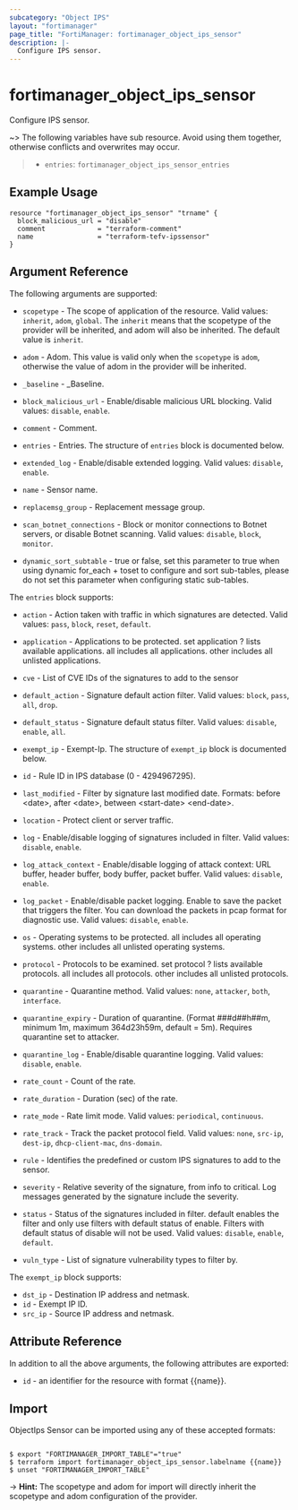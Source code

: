 ```yaml
---
subcategory: "Object IPS"
layout: "fortimanager"
page_title: "FortiManager: fortimanager_object_ips_sensor"
description: |-
  Configure IPS sensor.
---
```


# fortimanager_object_ips_sensor
Configure IPS sensor.

~> The following variables have sub resource. Avoid using them together, otherwise conflicts and overwrites may occur.
>- `entries`: `fortimanager_object_ips_sensor_entries`



## Example Usage

```hcl
resource "fortimanager_object_ips_sensor" "trname" {
  block_malicious_url = "disable"
  comment             = "terraform-comment"
  name                = "terraform-tefv-ipssensor"
}
```

## Argument Reference


The following arguments are supported:

* `scopetype` - The scope of application of the resource. Valid values: `inherit`, `adom`, `global`. The `inherit` means that the scopetype of the provider will be inherited, and adom will also be inherited. The default value is `inherit`.
* `adom` - Adom. This value is valid only when the `scopetype` is `adom`, otherwise the value of adom in the provider will be inherited.

* `_baseline` - _Baseline.
* `block_malicious_url` - Enable/disable malicious URL blocking. Valid values: `disable`, `enable`.

* `comment` - Comment.
* `entries` - Entries. The structure of `entries` block is documented below.
* `extended_log` - Enable/disable extended logging. Valid values: `disable`, `enable`.

* `name` - Sensor name.
* `replacemsg_group` - Replacement message group.
* `scan_botnet_connections` - Block or monitor connections to Botnet servers, or disable Botnet scanning. Valid values: `disable`, `block`, `monitor`.

* `dynamic_sort_subtable` - true or false, set this parameter to true when using dynamic for_each + toset to configure and sort sub-tables, please do not set this parameter when configuring static sub-tables.

The `entries` block supports:

* `action` - Action taken with traffic in which signatures are detected. Valid values: `pass`, `block`, `reset`, `default`.

* `application` - Applications to be protected. set application ? lists available applications. all includes all applications. other includes all unlisted applications.
* `cve` - List of CVE IDs of the signatures to add to the sensor
* `default_action` - Signature default action filter. Valid values: `block`, `pass`, `all`, `drop`.

* `default_status` - Signature default status filter. Valid values: `disable`, `enable`, `all`.

* `exempt_ip` - Exempt-Ip. The structure of `exempt_ip` block is documented below.
* `id` - Rule ID in IPS database (0 - 4294967295).
* `last_modified` - Filter by signature last modified date. Formats: before &lt;date&gt;, after &lt;date&gt;, between &lt;start-date&gt; &lt;end-date&gt;.
* `location` - Protect client or server traffic.
* `log` - Enable/disable logging of signatures included in filter. Valid values: `disable`, `enable`.

* `log_attack_context` - Enable/disable logging of attack context: URL buffer, header buffer, body buffer, packet buffer. Valid values: `disable`, `enable`.

* `log_packet` - Enable/disable packet logging. Enable to save the packet that triggers the filter. You can download the packets in pcap format for diagnostic use. Valid values: `disable`, `enable`.

* `os` - Operating systems to be protected.  all includes all operating systems. other includes all unlisted operating systems.
* `protocol` - Protocols to be examined. set protocol ? lists available protocols. all includes all protocols. other includes all unlisted protocols.
* `quarantine` - Quarantine method. Valid values: `none`, `attacker`, `both`, `interface`.

* `quarantine_expiry` - Duration of quarantine. (Format ###d##h##m, minimum 1m, maximum 364d23h59m, default = 5m). Requires quarantine set to attacker.
* `quarantine_log` - Enable/disable quarantine logging. Valid values: `disable`, `enable`.

* `rate_count` - Count of the rate.
* `rate_duration` - Duration (sec) of the rate.
* `rate_mode` - Rate limit mode. Valid values: `periodical`, `continuous`.

* `rate_track` - Track the packet protocol field. Valid values: `none`, `src-ip`, `dest-ip`, `dhcp-client-mac`, `dns-domain`.

* `rule` - Identifies the predefined or custom IPS signatures to add to the sensor.
* `severity` - Relative severity of the signature, from info to critical. Log messages generated by the signature include the severity.
* `status` - Status of the signatures included in filter. default enables the filter and only use filters with default status of enable. Filters with default status of disable will not be used. Valid values: `disable`, `enable`, `default`.

* `vuln_type` - List of signature vulnerability types to filter by.

The `exempt_ip` block supports:

* `dst_ip` - Destination IP address and netmask.
* `id` - Exempt IP ID.
* `src_ip` - Source IP address and netmask.


## Attribute Reference

In addition to all the above arguments, the following attributes are exported:
* `id` - an identifier for the resource with format {{name}}.

## Import

ObjectIps Sensor can be imported using any of these accepted formats:
```

$ export "FORTIMANAGER_IMPORT_TABLE"="true"
$ terraform import fortimanager_object_ips_sensor.labelname {{name}}
$ unset "FORTIMANAGER_IMPORT_TABLE"
```
-> **Hint:** The scopetype and adom for import will directly inherit the scopetype and adom configuration of the provider.
